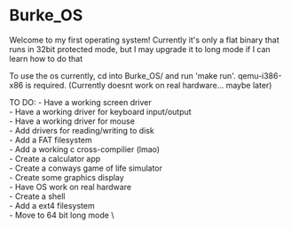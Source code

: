 # Burke_OS

Welcome to my first operating system! 
Currently it's only a flat binary that runs in 32bit protected mode, but I may 
upgrade it to long mode if I can learn how to do that 

To use the os currently, cd into Burke_OS/ and run 'make run'. qemu-i386-x86 is required.
(Currently doesnt work on real hardware... maybe later)

TO DO:
	- Have a working screen driver \
	- Have a working driver for keyboard input/output \
	- Have a working driver for mouse \
	- Add drivers for reading/writing to disk \
	- Add a FAT filesystem \
	- Add a working c cross-compilier (lmao) \
	- Create a calculator app \
	- Create a conways game of life simulator \
	- Create some graphics display \
	- Have OS work on real hardware \
	- Create a shell \
	- Add a ext4 filesystem \
	- Move to 64 bit long mode \
	
